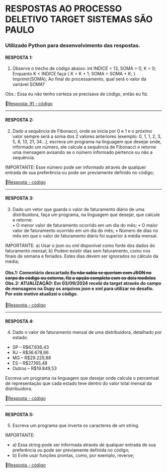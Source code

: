 # RESPOSTAS AO PROCESSO DELETIVO TARGET SISTEMAS SÃO PAULO

### Utilizado Python para desenvolvimento das respostas.

#### RESPOSTA 1: 
1) Observe o trecho de código abaixo:
int INDICE = 13, SOMA = 0, K = 0;
Enquanto K < INDICE faça { K = K + 1; SOMA = SOMA + K; } Imprimir(SOMA);
Ao final do processamento, qual será o valor da variável SOMA?

Obs.: Essa eu não tenho certeza se precisava de código, então eu fiz.

🚩[Resposta: 91 - código](Resposta_1.py)

___
#### RESPOSTA 2: 
2) Dado a sequência de Fibonacci, onde se inicia por 0 e 1 e o próximo valor sempre
   será a soma dos 2 valores anteriores (exemplo: 0, 1, 1, 2, 3, 5, 8, 13, 21, 34...),
   escreva um programa na linguagem que desejar onde, informado um número, ele calcule
   a sequência de Fibonacci e retorne uma mensagem avisando se o número informado
   pertence ou não a sequência.
   
IMPORTANTE: Esse número pode ser informado através de qualquer entrada de sua preferência ou pode ser previamente definido no código;

🚩[Resposta - código](Resposta_2.py)

___
#### RESPOSTA 3:
3) Dado um vetor que guarda o valor de faturamento diário de uma distribuidora, faça um programa, na linguagem que desejar, que calcule e retorne:<br>
• O menor valor de faturamento ocorrido em um dia do mês;
• O maior valor de faturamento ocorrido em um dia do mês;
• Número de dias no mês em que o valor de faturamento diário foi superior à média mensal.

IMPORTANTE:
a) Usar o json ou xml disponível como fonte dos dados do faturamento mensal;
b) Podem existir dias sem faturamento, como nos finais de semana e feriados. Estes dias devem ser ignorados no cálculo da média;

#### Obs.1: Comentário descartado ~~Eu não sabia se queriam com JSON no corpo do código ou externo, fiz a opção completa com os dois modelos~~ <br> Obs.2: ATUALIZAÇÃO: Em 03/09/2024 recebi da target através do campo de mensagens na Gupy os arquivos json e xml para utilizar no desafio. Por este motivo atualizei o código. <br>


🚩[Resposta - código](Resposta_3.py)

___
#### RESPOSTA 4: 
4) Dado o valor de faturamento mensal de uma distribuidora, detalhado por estado:
* SP – R$67.836,43
* RJ – R$36.678,66
* MG – R$29.229,88
* ES – R$27.165,48
* Outros – R$19.849,53

Escreva um programa na linguagem que desejar onde calcule o percentual de representação que cada estado teve dentro do valor total mensal da distribuidora.  

🚩[Resposta - código](Resposta_4.py)

___
#### RESPOSTA 5: 
5) Escreva um programa que inverta os caracteres de um string.

IMPORTANTE:
* a) Essa string pode ser informada através de qualquer entrada de sua preferência ou pode ser previamente definida no código;
* b) Evite usar funções prontas, como, por exemplo, reverse;

🚩[Resposta - código](Resposta_5.py)
